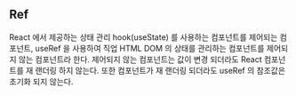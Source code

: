 ## Ref

React 에서 제공하는 상태 관리 hook(useState) 를 사용하는 컴포넌트를 제어되는 컴포넌트, useRef 을 사용하여 직업 HTML DOM 의 상태를 관리하는 컴포넌트를 제어되지 않는 컴포넌트라 한다.
제어되지 않는 컴포넌트는 값이 변경 되더라도 React 컴포넌트를 재 랜더링 하지 않는다. 또한 컴포넌트가 재 랜더링 되더라도 useRef 의 참조값은 초기화 되지 않는다.